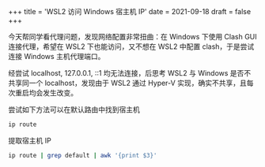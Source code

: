 +++
title = 'WSL2 访问 Windows 宿主机 IP'
date = 2021-09-18
draft = false
+++

今天帮同学看代理问题，发现网络配置非常扭曲：在 Windows 下使用 Clash GUI 连接代理，希望在 WSL2 下也能访问，又不想在 WSL2 中配置 clash，于是尝试连接 Windows 主机代理端口。

经尝试 localhost, 127.0.0.1, ::1 均无法连接，后思考 WSL2 与 Windows 是否不共享同一个 localhost，发现由于 WSL2 通过 Hyper-V 实现，确实不共享，且每次重启均会发生改变。

尝试如下方法可以在默认路由中找到宿主机

```bash
ip route
```

提取宿主机 IP

```bash
ip route | grep default | awk '{print $3}'
```
